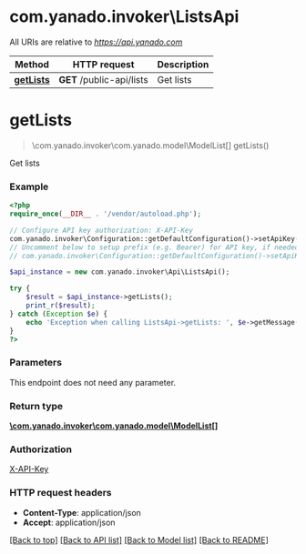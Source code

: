 # com.yanado.invoker\ListsApi

All URIs are relative to *https://api.yanado.com*

Method | HTTP request | Description
------------- | ------------- | -------------
[**getLists**](ListsApi.md#getLists) | **GET** /public-api/lists | Get lists


# **getLists**
> \com.yanado.invoker\com.yanado.model\ModelList[] getLists()

Get lists

### Example
```php
<?php
require_once(__DIR__ . '/vendor/autoload.php');

// Configure API key authorization: X-API-Key
com.yanado.invoker\Configuration::getDefaultConfiguration()->setApiKey('X-API-Key', 'YOUR_API_KEY');
// Uncomment below to setup prefix (e.g. Bearer) for API key, if needed
// com.yanado.invoker\Configuration::getDefaultConfiguration()->setApiKeyPrefix('X-API-Key', 'Bearer');

$api_instance = new com.yanado.invoker\Api\ListsApi();

try {
    $result = $api_instance->getLists();
    print_r($result);
} catch (Exception $e) {
    echo 'Exception when calling ListsApi->getLists: ', $e->getMessage(), PHP_EOL;
}
?>
```

### Parameters
This endpoint does not need any parameter.

### Return type

[**\com.yanado.invoker\com.yanado.model\ModelList[]**](../Model/ModelList.md)

### Authorization

[X-API-Key](../../README.md#X-API-Key)

### HTTP request headers

 - **Content-Type**: application/json
 - **Accept**: application/json

[[Back to top]](#) [[Back to API list]](../../README.md#documentation-for-api-endpoints) [[Back to Model list]](../../README.md#documentation-for-models) [[Back to README]](../../README.md)

